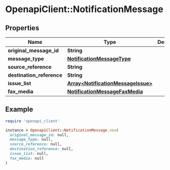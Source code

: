 # OpenapiClient::NotificationMessage

## Properties

| Name | Type | Description | Notes |
| ---- | ---- | ----------- | ----- |
| **original_message_id** | **String** |  |  |
| **message_type** | [**NotificationMessageType**](NotificationMessageType.md) |  |  |
| **source_reference** | **String** |  |  |
| **destination_reference** | **String** |  |  |
| **issue_list** | [**Array&lt;NotificationMessageIssue&gt;**](NotificationMessageIssue.md) |  |  |
| **fax_media** | [**NotificationMessageFaxMedia**](NotificationMessageFaxMedia.md) |  | [optional] |

## Example

```ruby
require 'openapi_client'

instance = OpenapiClient::NotificationMessage.new(
  original_message_id: null,
  message_type: null,
  source_reference: null,
  destination_reference: null,
  issue_list: null,
  fax_media: null
)
```

